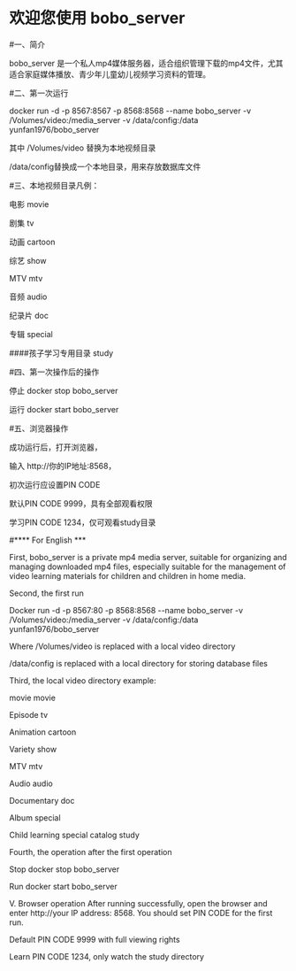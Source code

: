 # 欢迎您使用 bobo_server

#一、简介

bobo_server 是一个私人mp4媒体服务器，适合组织管理下载的mp4文件，尤其适合家庭媒体播放、青少年儿童幼儿视频学习资料的管理。

#二、第一次运行

docker run -d -p 8567:8567 -p 8568:8568 --name bobo_server -v /Volumes/video:/media_server -v /data/config:/data yunfan1976/bobo_server

其中 /Volumes/video 替换为本地视频目录

/data/config替换成一个本地目录，用来存放数据库文件

#三、本地视频目录凡例： 

电影 movie

剧集 tv

动画 cartoon

综艺 show

MTV mtv

音频 audio

纪录片 doc

专辑 special

####孩子学习专用目录 study

#四、第一次操作后的操作

停止 docker stop bobo_server

运行 docker start bobo_server

#五、浏览器操作 

成功运行后，打开浏览器，

输入 http://你的IP地址:8568，

初次运行应设置PIN CODE

默认PIN CODE 9999，具有全部观看权限

学习PIN CODE 1234，仅可观看study目录

#**** For English ***

First, bobo_server is a private mp4 media server, suitable for organizing and managing downloaded mp4 files, especially suitable for the management of video learning materials for children and children in home media.

Second, the first run

Docker run -d -p 8567:80 -p 8568:8568 --name bobo_server -v /Volumes/video:/media_server -v /data/config:/data yunfan1976/bobo_server

Where /Volumes/video is replaced with a local video directory

/data/config is replaced with a local directory for storing database files

Third, the local video directory example:

movie movie

Episode tv

Animation cartoon

Variety show

MTV mtv

Audio audio

Documentary doc

Album special

Child learning special catalog study

Fourth, the operation after the first operation

Stop docker stop bobo_server

Run docker start bobo_server

V. Browser operation After running successfully, open the browser and enter http://your IP address: 8568. You should set PIN CODE for the first run.

Default PIN CODE 9999 with full viewing rights

Learn PIN CODE 1234, only watch the study directory